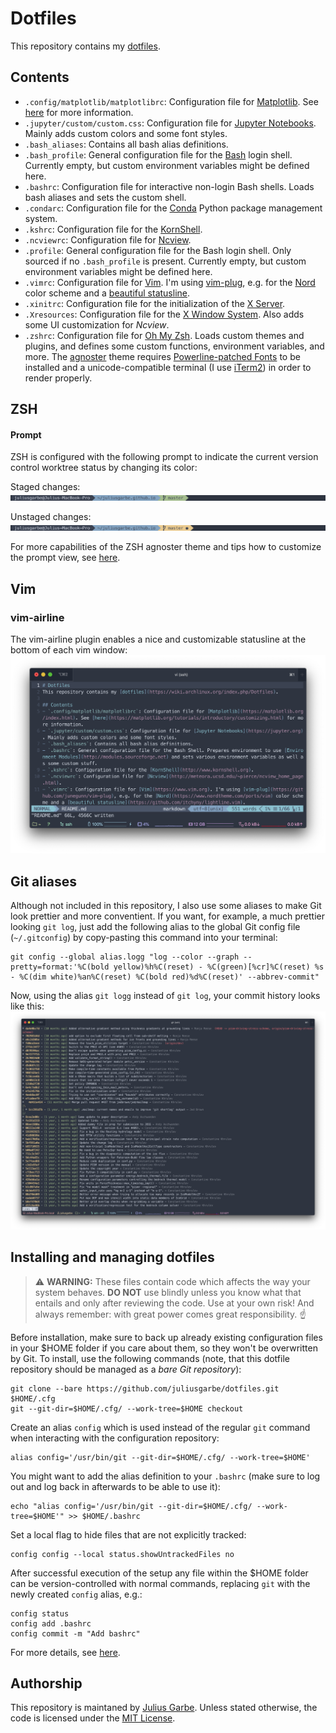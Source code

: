 # Dotfiles
This repository contains my [dotfiles](https://wiki.archlinux.org/index.php/Dotfiles).

## Contents
- `.config/matplotlib/matplotlibrc`: Configuration file for [Matplotlib](https://matplotlib.org/index.html). See [here](https://matplotlib.org/tutorials/introductory/customizing.html) for more information.
- `.jupyter/custom/custom.css`: Configuration file for [Jupyter Notebooks](https://jupyter.org). Mainly adds custom colors and some font styles.
- `.bash_aliases`: Contains all bash alias definitions.
- `.bash_profile`: General configuration file for the [Bash](https://www.gnu.org/software/bash/) login shell. Currently empty, but custom environment variables might be defined here.
- `.bashrc`: Configuration file for interactive non-login Bash shells. Loads bash aliases and sets the custom shell.
- `.condarc`: Configuration file for the [Conda](https://docs.conda.io/en/latest/) Python package management system.
- `.kshrc`: Configuration file for the [KornShell](http://www.kornshell.org).
- `.ncviewrc`: Configuration file for [Ncview](http://meteora.ucsd.edu/~pierce/ncview_home_page.html).
- `.profile`: General configuration file for the Bash login shell. Only sourced if no `.bash_profile` is present. Currently empty, but custom environment variables might be defined here.
- `.vimrc`: Configuration file for [Vim](https://www.vim.org). I'm using [vim-plug](https://github.com/junegunn/vim-plug), e.g. for the [Nord](https://www.nordtheme.com/ports/vim) color scheme and a [beautiful statusline](https://github.com/vim-airline/vim-airline).
- `.xinitrc`: Configuration file for the initialization of the [X Server](https://www.x.org/).
- `.Xresources`: Configuration file for the [X Window System](https://www.x.org/). Also adds some UI customization for *Ncview*.
- `.zshrc`: Configuration file for [Oh My Zsh](https://ohmyz.sh). Loads custom themes and plugins, and defines some custom functions, environment variables, and more. The [agnoster](https://github.com/agnoster/agnoster-zsh-theme) theme requires [Powerline-patched Fonts](https://github.com/powerline/fonts) to be installed and a unicode-compatible terminal (I use [iTerm2](https://www.iterm2.com)) in order to render properly.

## ZSH
#### Prompt
ZSH is configured with the following prompt to indicate the current version control worktree status by changing its color:

Staged changes:
![prompt staged changes](images/prompt1.png)

Unstaged changes:
![prompt unstaged changes](images/prompt2.png)

For more capabilities of the ZSH agnoster theme and tips how to customize the prompt view, see [here](https://github.com/agnoster/agnoster-zsh-theme).

## Vim
### vim-airline
The vim-airline plugin enables a nice and customizable statusline at the bottom of each vim window:
![screenshot vim](images/vim.png)

## Git aliases
Although not included in this repository, I also use some aliases to make Git look prettier and more conventient. If you want, for example, a much prettier looking `git log`, just add the following alias to the global Git config file (`~/.gitconfig`) by copy-pasting this command into your terminal:
```
git config --global alias.logg "log --color --graph --pretty=format:'%C(bold yellow)%h%C(reset) - %C(green)[%cr]%C(reset) %s - %C(dim white)%an%C(reset) %C(bold red)%d%C(reset)' --abbrev-commit"
```
Now, using the alias `git logg` instead of `git log`, your commit history looks like this:
![git logg](images/gitlogg.png)

## Installing and managing dotfiles

> :warning: **WARNING:** These files contain code which affects the way your system behaves. **DO NOT** use blindly unless you know what that entails and only after reviewing the code. Use at your own risk! And always remember: with great power comes great responsibility. :point_up:

Before installation, make sure to back up already existing configuration files in your $HOME folder if you care about them, so they won't be overwritten by Git. To install, use the following commands (note, that this dotfile repository should be managed as a *bare Git repository*):
```
git clone --bare https://github.com/juliusgarbe/dotfiles.git $HOME/.cfg
git --git-dir=$HOME/.cfg/ --work-tree=$HOME checkout
```
Create an alias `config` which is used instead of the regular `git` command when interacting with the configuration repository:
```
alias config='/usr/bin/git --git-dir=$HOME/.cfg/ --work-tree=$HOME'
```
You might want to add the alias definition to your `.bashrc` (make sure to log out and log back in afterwards to be able to use it):
```
echo "alias config='/usr/bin/git --git-dir=$HOME/.cfg/ --work-tree=$HOME'" >> $HOME/.bashrc
```
Set a local flag to hide files that are not explicitly tracked:
```
config config --local status.showUntrackedFiles no
```
After successful execution of the setup any file within the $HOME folder can be version-controlled with normal commands, replacing `git` with the newly created `config` alias, e.g.:
```
config status
config add .bashrc
config commit -m "Add bashrc"
```
For more details, see [here](https://www.atlassian.com/git/tutorials/dotfiles).

## Authorship
This repository is maintaned by [Julius Garbe](mailto:julius.garbe@pik-potsdam.de). Unless stated otherwise, the code is licensed under the [MIT License](LICENSE.txt).
